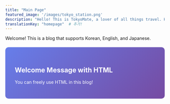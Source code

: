 ```yaml
---
title: "Main Page"
featured_image: '/images/tokyo_station.png'
description: "Hello! This is TokyoMate, a lover of all things travel. Here, I talk about everything related to traveling."
translationKey: "homepage"  # 추가!
---
```


Welcome! This is a blog that supports Korean, English, and Japanese.

<div style="background: linear-gradient(135deg, #667eea 0%, #764ba2 100%); color: white; padding: 30px; border-radius: 10px; margin: 20px 0;">
<h2>Welcome Message with HTML</h2>
<p>You can freely use HTML in this blog!</p>
</div>